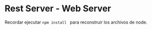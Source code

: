 # Rest Server - Web Server

Recordar ejecutar ```npm install ``` para reconstruir los archivos de node.